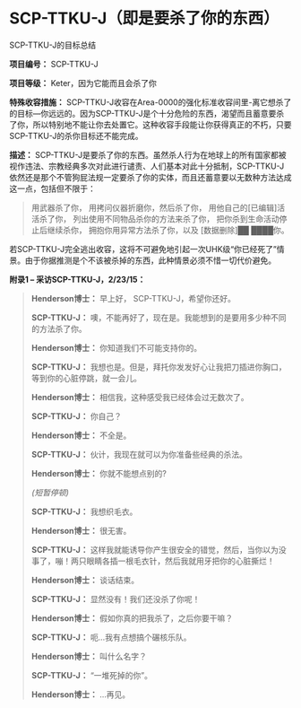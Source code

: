 # SCP-TTKU-J（即是要杀了你的东西）
                        




SCP-TTKU-J的目标总结



**项目编号：** SCP-TTKU-J

**项目等级：** Keter，因为它能而且会杀了你

**特殊收容措施：** SCP-TTKU-J收容在Area-0000的强化标准收容间里-离它想杀了的目标—你远远的。因为SCP-TTKU-J是个十分危险的东西，渴望而且蓄意要杀了你，所以特别地不能让你去处置它。这种收容手段能让你获得真正的不朽，只要SCP-TTKU-J的杀你目标还不能完成。

**描述：** SCP-TTKU-J是要杀了你的东西。虽然杀人行为在地球上的所有国家都被视作违法、宗教经典多次对此进行谴责、人们基本对此十分抵制，SCP-TTKU-J依然还是那个不管狗屁法规一定要杀了你的实体，而且还蓄意要以无数种方法达成这一点，包括但不限于：


> 用武器杀了你，
用拷问仪器折磨你，然后杀了你，
用他自己的[已编辑]活活杀了你，
列出使用不同物品杀你的方法来杀了你，
把你杀到生命活动停止后继续杀你，
拥抱你用异常方法杀了你，以及
[数据删除]██ ████你。
> 

若SCP-TTKU-J完全逃出收容，这将不可避免地引起一次UHK级“你已经死了”情景。由于你据推测是个不该被杀掉的东西，此种情景必须不惜一切代价避免。

**附录1 – 采访SCP-TTKU-J，2/23/15：** 


> **Henderson博士：** 早上好， SCP-TTKU-J，希望你还好。
> 
> **SCP-TTKU-J：** 噢，不能再好了，现在是。我能想到的是要用多少种不同的方法杀了你。
> 
> **Henderson博士：** 你知道我们不可能支持你的。
> 
> **SCP-TTKU-J：** 我想也是。但是，拜托你发发好心让我把刀插进你胸口，等到你的心脏停跳，就一会儿。
> 
> **Henderson博士：** 相信我，这种感受我已经体会过无数次了。
> 
> **SCP-TTKU-J：** 你自己？
> 
> **Henderson博士：** 不全是。
> 
> **SCP-TTKU-J：** 伙计，我现在就可以为你准备些经典的杀法。
> 
> **Henderson博士：** 你就不能想点别的?
> 
> *(短暂停顿)* 
> 
> **SCP-TTKU-J：** 我想织毛衣。
> 
> **Henderson博士：** 很无害。
> 
> **SCP-TTKU-J：** 这样我就能诱导你产生很安全的错觉，然后，当你以为没事了，嘣！两只眼睛各插一根毛衣针，然后我就用牙把你的心脏撕烂！
> 
> **Henderson博士：** 谈话结束。
> 
> **SCP-TTKU-J：** 显然没有！我们还没杀了你呢！
> 
> **Henderson博士：** 假如你真的把我杀了，之后你要干嘛？
> 
> **SCP-TTKU-J：** 呃…我有点想搞个碾核乐队。
> 
> **Henderson博士：** 叫什么名字？
> 
> **SCP-TTKU-J：** “一堆死掉的你”。
> 
> **Henderson博士：** …再见。
> 




                    